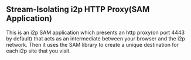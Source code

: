 Stream-Isolating i2p HTTP Proxy(SAM Application)
------------------------------------------------

This is an i2p SAM application which presents an http proxy(on port 4443 by
default) that acts as an intermediate between your browser and the i2p network.
Then it uses the SAM library to create a unique destination for each i2p site
that you visit.
